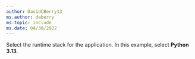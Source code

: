 ```yaml
---
author: DavidCBerry13
ms.author: daberry
ms.topic: include
ms.date: 04/30/2022
---
```

Select the runtime stack for the application. In this example, select **Python 3.13**.